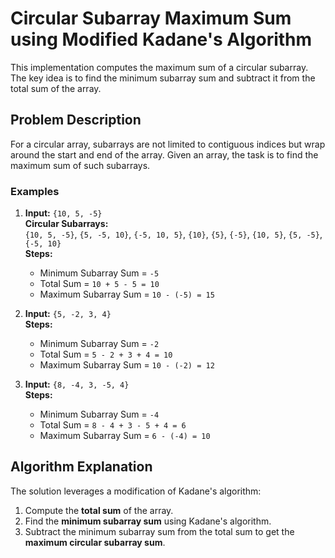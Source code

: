 # Circular Subarray Maximum Sum using Modified Kadane's Algorithm

This implementation computes the maximum sum of a circular subarray. The key idea is to find the minimum subarray sum and subtract it from the total sum of the array.

## Problem Description

For a circular array, subarrays are not limited to contiguous indices but wrap around the start and end of the array. Given an array, the task is to find the maximum sum of such subarrays.

### Examples

1. **Input:** `{10, 5, -5}`  
   **Circular Subarrays:**  
   `{10, 5, -5}`, `{5, -5, 10}`, `{-5, 10, 5}`, `{10}`, `{5}`, `{-5}`, `{10, 5}`, `{5, -5}`, `{-5, 10}`  
   **Steps:**

   - Minimum Subarray Sum = `-5`
   - Total Sum = `10 + 5 - 5 = 10`
   - Maximum Subarray Sum = `10 - (-5) = 15`

2. **Input:** `{5, -2, 3, 4}`  
   **Steps:**

   - Minimum Subarray Sum = `-2`
   - Total Sum = `5 - 2 + 3 + 4 = 10`
   - Maximum Subarray Sum = `10 - (-2) = 12`

3. **Input:** `{8, -4, 3, -5, 4}`  
   **Steps:**
   - Minimum Subarray Sum = `-4`
   - Total Sum = `8 - 4 + 3 - 5 + 4 = 6`
   - Maximum Subarray Sum = `6 - (-4) = 10`

## Algorithm Explanation

The solution leverages a modification of Kadane's algorithm:

1. Compute the **total sum** of the array.
2. Find the **minimum subarray sum** using Kadane's algorithm.
3. Subtract the minimum subarray sum from the total sum to get the **maximum circular subarray sum**.
